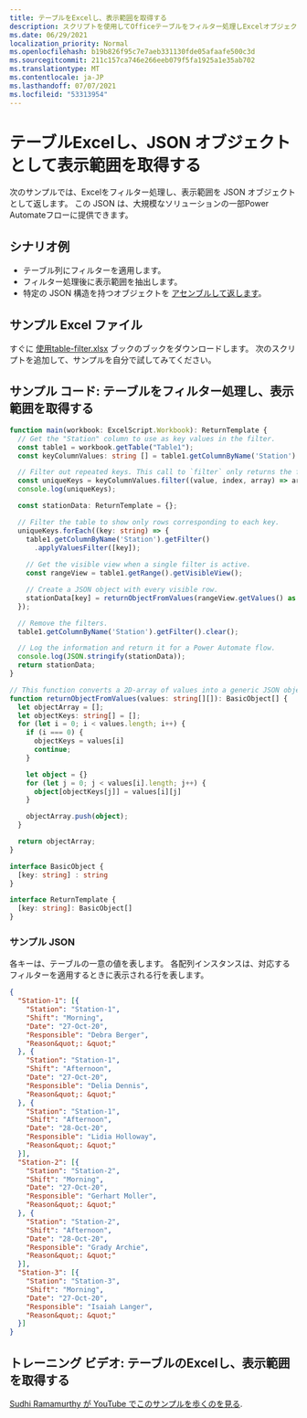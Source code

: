 ```yaml
---
title: テーブルをExcelし、表示範囲を取得する
description: スクリプトを使用してOfficeテーブルをフィルター処理しExcelオブジェクトの配列として表示範囲を取得する方法について学習します。
ms.date: 06/29/2021
localization_priority: Normal
ms.openlocfilehash: b19b826f95c7e7aeb331130fde05afaafe500c3d
ms.sourcegitcommit: 211c157ca746e266eeb079f5fa1925a1e35ab702
ms.translationtype: MT
ms.contentlocale: ja-JP
ms.lasthandoff: 07/07/2021
ms.locfileid: "53313954"
---
```

# <a name="filter-excel-table-and-get-visible-range-as-a-json-object"></a>テーブルExcelし、JSON オブジェクトとして表示範囲を取得する

次のサンプルでは、Excelをフィルター処理し、表示範囲を JSON オブジェクトとして返します。 この JSON は、大規模なソリューションの一部Power Automateフローに提供できます。

## <a name="example-scenario"></a>シナリオ例

* テーブル列にフィルターを適用します。
* フィルター処理後に表示範囲を抽出します。
* 特定の JSON 構造を持つオブジェクトを [アセンブルして返します](#sample-json)。

## <a name="sample-excel-file"></a>サンプル Excel ファイル

すぐに <a href="table-filter.xlsx"> 使用table-filter.xlsx</a> ブックのブックをダウンロードします。 次のスクリプトを追加して、サンプルを自分で試してみてください。

## <a name="sample-code-filter-a-table-and-get-visible-range"></a>サンプル コード: テーブルをフィルター処理し、表示範囲を取得する

```TypeScript
function main(workbook: ExcelScript.Workbook): ReturnTemplate {
  // Get the "Station" column to use as key values in the filter.
  const table1 = workbook.getTable("Table1");
  const keyColumnValues: string [] = table1.getColumnByName('Station').getRangeBetweenHeaderAndTotal().getValues().map(value => value[0] as string);

  // Filter out repeated keys. This call to `filter` only returns the first instance of every unique element in the array.
  const uniqueKeys = keyColumnValues.filter((value, index, array) => array.indexOf(value) === index);
  console.log(uniqueKeys);

  const stationData: ReturnTemplate = {};

  // Filter the table to show only rows corresponding to each key.
  uniqueKeys.forEach((key: string) => {
    table1.getColumnByName('Station').getFilter()
      .applyValuesFilter([key]);
    
    // Get the visible view when a single filter is active.
    const rangeView = table1.getRange().getVisibleView();

    // Create a JSON object with every visible row.
    stationData[key] = returnObjectFromValues(rangeView.getValues() as string[][]);
  });

  // Remove the filters.
  table1.getColumnByName('Station').getFilter().clear();

  // Log the information and return it for a Power Automate flow.
  console.log(JSON.stringify(stationData));
  return stationData;
}

// This function converts a 2D-array of values into a generic JSON object.
function returnObjectFromValues(values: string[][]): BasicObject[] {
  let objectArray = [];
  let objectKeys: string[] = [];
  for (let i = 0; i < values.length; i++) {
    if (i === 0) {
      objectKeys = values[i]
      continue;
    }

    let object = {}
    for (let j = 0; j < values[i].length; j++) {
      object[objectKeys[j]] = values[i][j]
    }

    objectArray.push(object);
  }

  return objectArray;
}

interface BasicObject {
  [key: string] : string
}

interface ReturnTemplate {
  [key: string]: BasicObject[]
}
```

### <a name="sample-json"></a>サンプル JSON

各キーは、テーブルの一意の値を表します。 各配列インスタンスは、対応するフィルターを適用するときに表示される行を表します。

```json
{
  "Station-1": [{
    "Station": "Station-1",
    "Shift": "Morning",
    "Date": "27-Oct-20",
    "Responsible": "Debra Berger",
    "Reason&quot;: &quot;"
  }, {
    "Station": "Station-1",
    "Shift": "Afternoon",
    "Date": "27-Oct-20",
    "Responsible": "Delia Dennis",
    "Reason&quot;: &quot;"
  }, {
    "Station": "Station-1",
    "Shift": "Afternoon",
    "Date": "28-Oct-20",
    "Responsible": "Lidia Holloway",
    "Reason&quot;: &quot;"
  }],
  "Station-2": [{
    "Station": "Station-2",
    "Shift": "Morning",
    "Date": "27-Oct-20",
    "Responsible": "Gerhart Moller",
    "Reason&quot;: &quot;"
  }, {
    "Station": "Station-2",
    "Shift": "Afternoon",
    "Date": "28-Oct-20",
    "Responsible": "Grady Archie",
    "Reason&quot;: &quot;"
  }],
  "Station-3": [{
    "Station": "Station-3",
    "Shift": "Morning",
    "Date": "27-Oct-20",
    "Responsible": "Isaiah Langer",
    "Reason&quot;: &quot;"
  }]
}
```

## <a name="training-video-filter-an-excel-table-and-get-the-visible-range"></a>トレーニング ビデオ: テーブルのExcelし、表示範囲を取得する

[Sudhi Ramamurthy が YouTube でこのサンプルを歩くのを見る](https://youtu.be/Mv7BrvPq84A).
